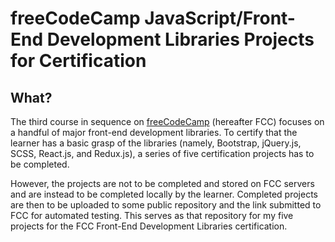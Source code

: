 
# freeCodeCamp JavaScript/Front-End Development Libraries Projects for Certification

## What?

The third course in sequence on [freeCodeCamp](https://www.freecodecamp.org/) (hereafter FCC) focuses on a handful of major front-end development libraries.
To certify that the learner has a basic grasp of the libraries (namely, Bootstrap, jQuery.js, SCSS, React.js, and Redux.js), a series of five certification projects has to be completed.

However, the projects are not to be completed and stored on FCC servers and are instead to be completed locally by the learner.
Completed projects are then to be uploaded to some public repository and the link submitted to FCC for automated testing.
This serves as that repository for my five projects for the FCC Front-End Development Libraries certification.


